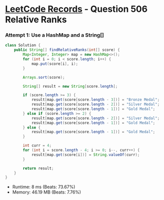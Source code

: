 # [LeetCode Records](../../README.md) - Question 506 Relative Ranks

### Attempt 1: Use a HashMap and a String[]
```java
class Solution {
    public String[] findRelativeRanks(int[] score) {
        Map<Integer, Integer> map = new HashMap<>();
        for (int i = 0; i < score.length; i++) {
            map.put(score[i], i);
        }

        Arrays.sort(score);

        String[] result = new String[score.length];

        if (score.length >= 3) {
            result[map.get(score[score.length - 3])] = "Bronze Medal";
            result[map.get(score[score.length - 2])] = "Silver Medal";
            result[map.get(score[score.length - 1])] = "Gold Medal";
        } else if (score.length >= 2) {
            result[map.get(score[score.length - 2])] = "Silver Medal";
            result[map.get(score[score.length - 1])] = "Gold Medal";
        } else {
            result[map.get(score[score.length - 1])] = "Gold Medal";
        }

        int curr = 4;
        for (int i = score.length - 4; i >= 0; i--, curr++) {
            result[map.get(score[i])] = String.valueOf(curr);
        }

        return result;
    }
}
```
- Runtime: 8 ms (Beats: 73.67%)
- Memory: 46.19 MB (Beats: 7.76%)

<br>
